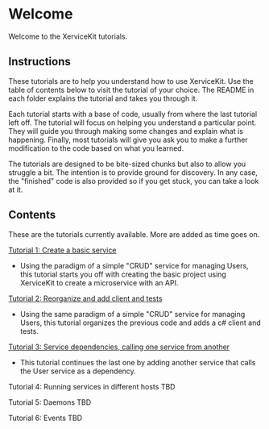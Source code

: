 # Welcome

Welcome to the XerviceKit tutorials.  

## Instructions

These tutorials are to help you understand how to use XerviceKit.  Use the table of contents below to visit the tutorial of your choice.  The README in each folder explains the tutorial and takes you through it. 

Each tutorial starts with a base of code, usually from where the last tutorial left off.  The tutorial will focus on helping you understand a particular point.  They will guide you through making some changes and explain what is happening. Finally, most tutorials will give you ask you to make a further modification to the code based on what you learned.  

The tutorials are designed to be bite-sized chunks but also to allow you struggle a bit.  The intention is to provide ground for discovery.  In any case, the "finished" code is also provided so if you get stuck, you can take a look at it. 

## Contents

These are the tutorials currently available.  More are added as time goes on. 

[Tutorial 1:  Create a basic service](./Tutorial001_Create_A_Basic_Service/)

* Using the paradigm of a simple  "CRUD" service for managing Users, this tutorial starts you off with creating the basic project using XerviceKit to create a microservice with an API.  

[Tutorial 2:  Reorganize and add client and tests](./Tutorial002_Organize_And_Add_Client_And_Tests/)

* Using the same paradigm of a simple "CRUD" service for managing Users, this tutorial organizes the previous code and adds a c# client and tests.  

[Tutorial 3:  Service dependencies, calling one service from another](./Tutorial003_Calling_One_Service_From_Another/)

* This tutorial continues the last one by adding another service that calls the User service as a dependency.  

Tutorial 4:  Running services in different hosts
TBD

Tutorial 5:  Daemons
TBD

Tutorial 6:  Events
TBD

